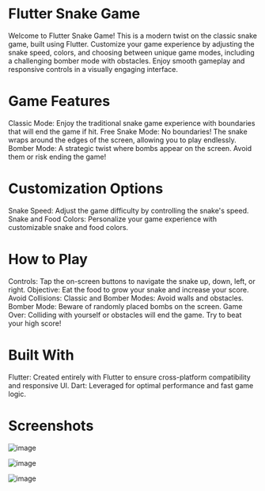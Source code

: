 # Flutter Snake Game
Welcome to Flutter Snake Game! This is a modern twist on the classic snake game, built using Flutter. Customize your game experience by adjusting the snake speed, colors, and choosing between unique game modes, including a challenging bomber mode with obstacles. Enjoy smooth gameplay and responsive controls in a visually engaging interface.

# Game Features
Classic Mode: Enjoy the traditional snake game experience with boundaries that will end the game if hit.
Free Snake Mode: No boundaries! The snake wraps around the edges of the screen, allowing you to play endlessly.
Bomber Mode: A strategic twist where bombs appear on the screen. Avoid them or risk ending the game!
# Customization Options
Snake Speed: Adjust the game difficulty by controlling the snake's speed.
Snake and Food Colors: Personalize your game experience with customizable snake and food colors.
# How to Play
Controls: Tap the on-screen buttons to navigate the snake up, down, left, or right.
Objective: Eat the food to grow your snake and increase your score.
Avoid Collisions:
Classic and Bomber Modes: Avoid walls and obstacles.
Bomber Mode: Beware of randomly placed bombs on the screen.
Game Over: Colliding with yourself or obstacles will end the game. Try to beat your high score!
# Built With
Flutter: Created entirely with Flutter to ensure cross-platform compatibility and responsive UI.
Dart: Leveraged for optimal performance and fast game logic.
# Screenshots
![image](https://github.com/user-attachments/assets/41e1a1c9-ab9a-458b-ab4d-94d904cb85a9)

![image](https://github.com/user-attachments/assets/8a3f2893-af88-4d79-b04a-1ab5d3d29854)

![image](https://github.com/user-attachments/assets/e109473e-4656-4491-995a-8b75e7f23a0b)

